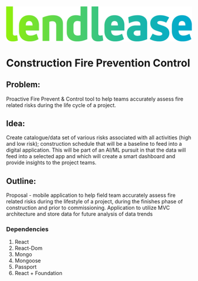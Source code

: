 ![Lendlease](branding/Lendlease_Corporate_BrandName_RGB.png)

# Construction Fire Prevention Control
## Problem:
Proactive Fire Prevent &amp; Control tool to help teams accurately assess fire related risks during the life cycle of a project. 

## Idea: 
Create catalogue/data set of various risks associated with all activities (high and low risk); construction schedule that will be a baseline to feed into a digital application. This will be part of an AI/ML pursuit in that the data will feed into a selected app and which will create a smart dashboard and provide insights to the project teams.  

## Outline:
Proposal  - mobile application to help field team accurately assess fire related risks during the lifestyle of a project, during the finishes phase of construction and prior to commissioning. Application to utilize MVC architecture and store data for future analysis of data trends

### Dependencies
1. React
2. React-Dom
3. Mongo
4. Mongoose
5. Passport
6. React + Foundation
